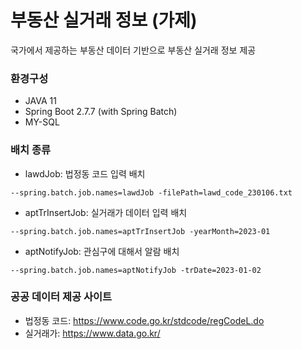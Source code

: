 # 부동산 실거래 정보 (가제)

국가에서 제공하는 부동산 데이터 기반으로 부동산 실거래 정보 제공

### 환경구성

- JAVA 11
- Spring Boot 2.7.7 (with Spring Batch)
- MY-SQL

### 배치 종류

- lawdJob: 법정동 코드 입력 배치

```
--spring.batch.job.names=lawdJob -filePath=lawd_code_230106.txt
```

- aptTrInsertJob: 실거래가 데이터 입력 배치

```
--spring.batch.job.names=aptTrInsertJob -yearMonth=2023-01
```

- aptNotifyJob: 관심구에 대해서 알람 배치

```
--spring.batch.job.names=aptNotifyJob -trDate=2023-01-02
```


### 공공 데이터 제공 사이트

- 법정동 코드: https://www.code.go.kr/stdcode/regCodeL.do
- 실거래가: https://www.data.go.kr/
